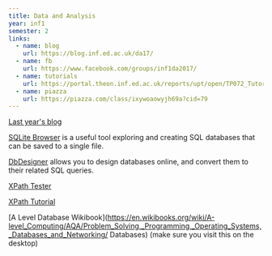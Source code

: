 ```yaml
---
title: Data and Analysis
year: inf1
semester: 2
links:
  - name: blog
    url: https://blog.inf.ed.ac.uk/da17/
  - name: fb
    url: https://www.facebook.com/groups/inf1da2017/
  - name: tutorials
    url: https://portal.theon.inf.ed.ac.uk/reports/upt/open/TP072_Tutorial_Groups/inf1-da.shtml
  - name: piazza
    url: https://piazza.com/class/ixywoaowyjh69a?cid=79
---
```

[Last year's blog](https://blog.inf.ed.ac.uk/da16/)

[SQLite Browser](http://sqlitebrowser.org/) is a useful tool exploring and creating SQL databases that can be saved to a single file.

[DbDesigner](https://dbdesigner.net/) allows you to design databases online, and convert them to their related SQL queries.

[XPath Tester](http://codebeautify.org/Xpath-Tester)

[XPath Tutorial](https://www.w3schools.com/xml/xpath_intro.asp)

[A Level Database Wikibook](https://en.wikibooks.org/wiki/A-level_Computing/AQA/Problem_Solving,_Programming,_Operating_Systems,_Databases_and_Networking/
Databases) (make sure you visit this on the desktop)
